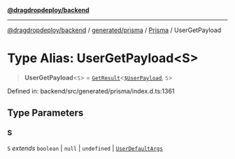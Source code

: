 [**@dragdropdeploy/backend**](../../../../../README.md)

***

[@dragdropdeploy/backend](../../../../../README.md) / [generated/prisma](../../../README.md) / [Prisma](../README.md) / UserGetPayload

# Type Alias: UserGetPayload\<S\>

> **UserGetPayload**\<`S`\> = [`GetResult`](../../../runtime/library/type-aliases/GetResult.md)\<[`$UserPayload`]($UserPayload.md), `S`\>

Defined in: backend/src/generated/prisma/index.d.ts:1361

## Type Parameters

### S

`S` *extends* `boolean` \| `null` \| `undefined` \| [`UserDefaultArgs`](UserDefaultArgs.md)

